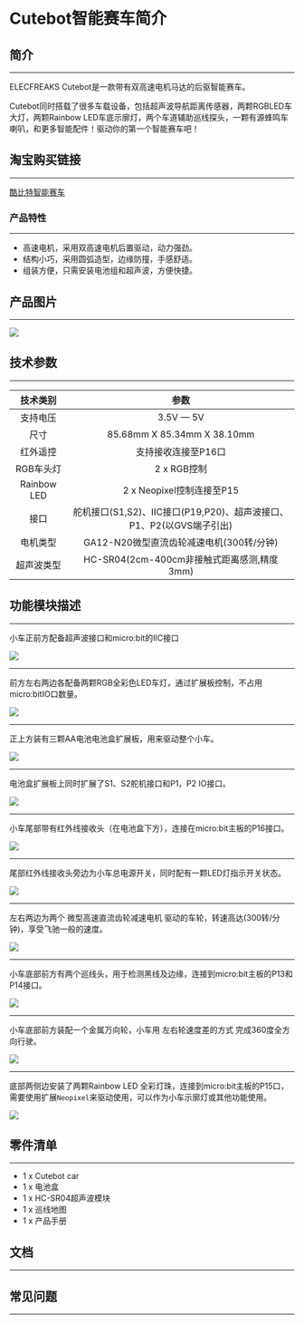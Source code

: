 # Cutebot智能赛车简介

## 简介  
---

ELECFREAKS Cutebot是一款带有双高速电机马达的后驱智能赛车。

Cutebot同时搭载了很多车载设备，包括超声波导航距离传感器，两颗RGBLED车大灯，两颗Rainbow LED车底示廓灯，两个车道辅助巡线探头，一颗有源蜂鸣车喇叭，和更多智能配件！驱动你的第一个智能赛车吧！

## 淘宝购买链接
---
[酷比特智能赛车](https://item.taobao.com/item.htm?ft=t&id=598365555295)


### 产品特性
---

- 高速电机，采用双高速电机后置驱动，动力强劲。
- 结构小巧，采用圆弧造型，边缘防撞，手感舒适。
- 组装方便，只需安装电池组和超声波，方便快捷。
 
## 产品图片
---
![](./images/cutebot_01_01.jpg)

## 技术参数
---

|技术类别 |参数|
|:-:|:-:|
|支持电压| 3.5V — 5V |
| 尺寸 |85.68mm X 85.34mm X 38.10mm|
|红外遥控|支持接收连接至P16口|
|RGB车头灯|2 x RGB控制|
|Rainbow LED|2 x Neopixel控制连接至P15|
| 接口 |舵机接口(S1,S2)、IIC接口(P19,P20)、超声波接口、P1、P2(以GVS端子引出)|
| 电机类型 |GA12-N20微型直流齿轮减速电机(300转/分钟)|
| 超声波类型 |HC-SR04(2cm-400cm非接触式距离感测,精度3mm)|

## 功能模块描述
---
小车正前方配备超声波接口和micro:bit的IIC接口

![](./images/cutebot_01_02.jpg)

- - - - -

前方左右两边各配备两颗RGB全彩色LED车灯，通过扩展板控制，不占用micro:bitIO口数量。

![](./images/cutebot_01_03.jpg)

- - - - -

正上方装有三颗AA电池电池盒扩展板，用来驱动整个小车。

![](./images/cutebot_01_04.jpg)

- - - - -

电池盒扩展板上同时扩展了S1、S2舵机接口和P1，P2 IO接口。

![](./images/cutebot_01_05.jpg)

- - - - -

小车尾部带有红外线接收头（在电池盒下方），连接在micro:bit主板的P16接口。

![](./images/cutebot_01_06.jpg)

- - - - -

尾部红外线接收头旁边为小车总电源开关，同时配有一颗LED灯指示开关状态。

![](./images/cutebot_01_07.jpg)

- - - - -

左右两边为两个 微型高速直流齿轮减速电机 驱动的车轮，转速高达(300转/分钟)，享受飞驰一般的速度。

![](./images/cutebot_01_08.jpg)

- - - - -

小车底部前方有两个巡线头，用于检测黑线及边缘，连接到micro:bit主板的P13和P14接口。

![](./images/cutebot_01_09.jpg)

- - - - -

小车底部前方装配一个金属万向轮，小车用 左右轮速度差的方式 完成360度全方向行驶。

![](./images/cutebot_01_10.jpg)

- - - - -

底部两侧边安装了两颗Rainbow LED 全彩灯珠，连接到micro:bit主板的P15口，需要使用扩展`Neopixel`来驱动使用，可以作为小车示廓灯或其他功能使用。

![](./images/cutebot_01_11.jpg)
## 零件清单
---

- 1 x Cutebot car
- 1 x 电池盒
- 1 x HC-SR04超声波模块
- 1 x 巡线地图
- 1 x 产品手册

## 文档
---

## 常见问题
---
